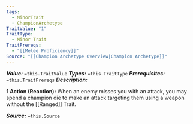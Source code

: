```yaml
---
tags:
  - MinorTrait
  - ChampionArchetype
TraitValue: "1"
TraitType:
  - Minor Trait
TraitPrereqs:
  - "[[Melee Proficiency]]"
Source: "[[Champion Archetype Overview|Champion Archetype]]"
---
```

***Value:*** `=this.TraitValue`
***Types:*** `=this.TraitType`
***Prerequisites:*** `=this.TraitPrereqs`
***Description:***

**1 Action (Reaction):** When an enemy misses you with an attack, you may spend a champion die to make an attack targeting them using a weapon without the [[Ranged]] Trait.

***Source:*** `=this.Source`